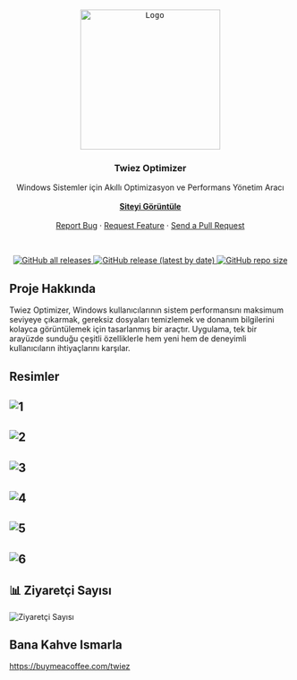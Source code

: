 <!-- PROJECT LOGO -->
<br />
<p align="center">
  <kbd>
  <a href="https://twiezoptimizer.netlify.app">
    <img src="https://github.com/user-attachments/assets/4a957968-5b7f-445b-84f2-ce4767a5ffe0" alt="Logo" width="250" height="250">
    </kbd>
  </a>

  <h3 align="center">Twiez Optimizer</h3>

  <p align="center">
    Windows Sistemler için Akıllı Optimizasyon ve Performans Yönetim Aracı
    <br />
    <br />
    <a href="https://twiezoptimizer.netlify.app"><strong>Siteyi Görüntüle</strong></a>
    <br />
    <br />
    <a href="https://github.com/twiez/twiez-optimizer/issues">Report Bug</a>
    ·
    <a href="https://github.com/twiez/twiez-optimizer/issues">Request Feature</a>
    ·
    <a href="https://github.com/twiez/twiez-optimizer/pulls">Send a Pull Request</a>
  </p>
</p>
<br>
<p align="center">
  <a href="https://github.com/twiez/twiez-optimizer/releases">
    <img src="https://img.shields.io/github/downloads/twiez/twiez-optimizer/total" alt="GitHub all releases">
  </a>
  <a href="https://github.com/twiez/twiez-optimizer/releases">
    <img src="https://img.shields.io/github/v/release/twiez/twiez-optimizer" alt="GitHub release (latest by date)">
  </a>
  <a href="https://github.com/twiez/twiez-optimizer/releases">
    <img src="https://img.shields.io/github/repo-size/twiez/twiez-optimizer" alt="GitHub repo size">
  </a>
</p>


<!-- ABOUT THE PROJECT -->

## Proje Hakkında

Twiez Optimizer, Windows kullanıcılarının sistem performansını maksimum seviyeye çıkarmak, gereksiz dosyaları temizlemek ve donanım bilgilerini kolayca görüntülemek için tasarlanmış bir araçtır. Uygulama, tek bir arayüzde sunduğu çeşitli özelliklerle hem yeni hem de deneyimli kullanıcıların ihtiyaçlarını karşılar.  

## Resimler

![1](https://github.com/user-attachments/assets/d6e2d4ab-cfed-48ba-9b2a-4ddf6bee5944)
-------------------
![2](https://github.com/user-attachments/assets/dee2eff5-5af3-4089-b486-d415b32e3a7f)
-------------------
![3](https://github.com/user-attachments/assets/0ad3c455-6b41-424b-8636-3ea9a10098e0)
-------------------
![4](https://github.com/user-attachments/assets/e58a2fdf-40dc-467b-9c6e-989947ae6557)
-------------------
![5](https://github.com/user-attachments/assets/f76903b0-74f4-4c0c-8455-4e0992bef1bd)
-------------------
![6](https://github.com/user-attachments/assets/4a2050aa-35ea-46cd-9da2-15a732748236)
-------------------

## 📊 Ziyaretçi Sayısı
![Ziyaretçi Sayısı](https://count.getloli.com/get/@twiez.twiez-optimizer?theme=rule34)

## Bana Kahve Ismarla

https://buymeacoffee.com/twiez
